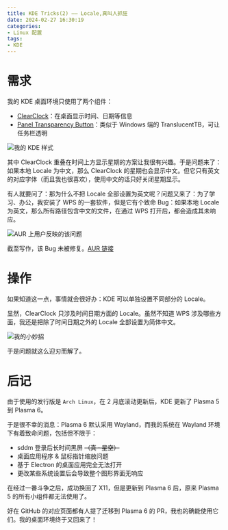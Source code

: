 ```yaml
---
title: KDE Tricks(2) —— Locale,真叫人抓狂
date: 2024-02-27 16:30:19
categories:
- Linux 配置
tags:
- KDE
---
```


# 需求
我的 KDE 桌面环境只使用了两个组件：
- [ClearClock](https://github.com/qewer33/ClearClock)：在桌面显示时间、日期等信息
- [Panel Transparency Button](https://github.com/psifidotos/paneltransparencybutton)：类似于 Windows 端的 TranslucentTB，可让任务栏透明

![我的 KDE 样式](kde.png "我的 KDE 样式")

其中 ClearClock 重叠在时间上方显示星期的方案让我很有兴趣。于是问题来了：如果本地 Locale 为中文，那么 ClearClock 的星期也会显示中文。但它只有英文的对应字体（而且我也很喜欢），使用中文的话只好关闭星期显示。

有人就要问了：那为什么不把 Locale 全部设置为英文呢？问题又来了：为了学习、办公，我安装了 WPS 的一套软件，但是它有个致命 Bug：如果本地 Locale 为英文，那么所有路径包含中文的文件，在通过 WPS 打开后，都会造成其未响应。

![AUR 上用户反映的该问题](wps.png "AUR 上用户反映的该问题")

截至写作，该 Bug 未被修复。[AUR 链接](https://aur.archlinux.org/packages/wps-office-cn "wps-office-cn on AUR")

# 操作
如果知道这一点，事情就会很好办：KDE 可以单独设置不同部分的 Locale。

显然，ClearClock 只涉及时间日期方面的 Locale。虽然不知道 WPS 涉及哪些方面，我还是把除了时间日期之外的 Locale 全部设置为简体中文。

![我的小妙招](locale.png "我的小妙招")

于是问题就这么迎刃而解了。

# 后记
由于使用的发行版是 `Arch Linux`，在 2 月底滚动更新后，KDE 更新了 Plasma 5 到 Plasma 6。

于是很不幸的消息：Plasma 6 默认采用 Wayland，而我的系统在 Wayland 环境下有着致命问题，包括但不限于：
- sddm 登录后长时间黑屏 ~~（真 · 星空）~~
- 桌面应用程序 & 鼠标指针缩放问题
- 基于 Electron 的桌面应用完全无法打开
- 更改某些系统设置后会导致整个图形界面无响应

在经过一番斗争之后，成功换回了 X11，但是更新到 Plasma 6 后，原来 Plasma 5 的所有小组件都无法使用了。

好在 GitHub 的对应页面都有人提了迁移到 Plasma 6 的 PR，我也的确能使用它们。我的桌面环境终于又回来了！